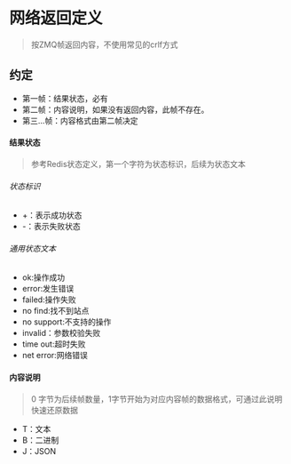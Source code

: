 ﻿# 网络返回定义
> 按ZMQ帧返回内容，不使用常见的crlf方式

## 约定
- 第一帧：结果状态，必有
- 第二帧：内容说明，如果没有返回内容，此帧不存在。
- 第三...帧：内容格式由第二帧决定


#### 结果状态
> 参考Redis状态定义，第一个字符为状态标识，后续为状态文本

###### 状态标识
- +：表示成功状态
- -：表示失败状态

###### 通用状态文本
- ok:操作成功
- error:发生错误
- failed:操作失败
- no find:找不到站点
- no support:不支持的操作
- invalid：参数校验失败
- time out:超时失败
- net error:网络错误

#### 内容说明
> 0 字节为后续帧数量，1字节开始为对应内容帧的数据格式，可通过此说明快速还原数据
- T：文本
- B：二进制
- J：JSON